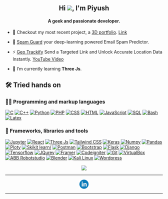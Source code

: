 <h2 align="center">Hi <img src="https://media.giphy.com/media/hvRJCLFzcasrR4ia7z/giphy.gif" width="28">, I'm Piyush</h2>
<h4 align="center">A geek and passionate developer.</h4>

- 📀 Checkout my most recent project, a [3D portfolio](https://github.com/Berengarius13/portfolio-3d). [Link](https://www.piyushblank.tech/)

- 🔭 [Spam Guard](https://github.com/Berengarius13/Spam-prediction) your deep-learning powered Email Spam Predictor.

- ⚡ [Geo Trackify](https://github.com/Berengarius13/L-Getloc_CI) Send a Targeted Link and Unlock Accurate Location Data Instantly. [YouTube Video](https://www.youtube.com/watch?v=DcCajs-7sKQ) 

- 🌱 I’m currently learning **Three Js**.

  

## 🛠️ Tried hands on



### 👨‍💻 Programming and markup languages

<p>
    <a href=""><img alt="C" src="https://custom-icon-badges.herokuapp.com/badge/C-03599C.svg?logo=c-in-hexagon&logoColor=white" height="24"></a>
    <a href=""><img alt="C++" src="https://custom-icon-badges.herokuapp.com/badge/C++-9C033A.svg?logo=cpp2&logoColor=white" height="24"></a>
    <a href=""><img alt="Python" src="https://img.shields.io/badge/Python-14354C.svg?logo=python&logoColor=white" height="24"></a>
    <a href=""><img alt="PHP" src="https://img.shields.io/badge/PHP-777BB4?style=for-the-badge&logo=php&logoColor=white" height="24"></a>
    <a href=""><img alt="CSS" src="https://img.shields.io/badge/CSS-1572B6.svg?logo=css3&logoColor=white" height="24"></a>
    <a href=""><img alt="HTML" src="https://img.shields.io/badge/HTML-E34F26.svg?logo=html5&logoColor=white" height="24"></a>
    <a href=""><img alt="JavaScript" src="https://img.shields.io/badge/JavaScript-F7DF1E.svg?logo=javascript&logoColor=black" height="24"></a>
    <a href=""><img alt="SQL" src="https://custom-icon-badges.herokuapp.com/badge/SQL-025E8C.svg?logo=database&logoColor=white" height="24"></a>
    <a href=""><img alt="Bash" src="https://img.shields.io/badge/Bash-121011.svg?logo=gnu-bash&logoColor=white" height="24"></a>
    <a href=""><img alt="Latex" src="https://img.shields.io/badge/LaTeX-008080?logo=latex&logoColor=fff&style=for-the-badge" height="24"></a>
</p>




### 🧰 Frameworks, libraries and tools

<p>
    <a href="#"><img alt="Jupyter" src="https://img.shields.io/badge/jupyter-%23FA0F00.svg?style=for-the-badge&logo=jupyter&logoColor=white" height="24"></a>
    <a href="#"><img alt="React" src="https://img.shields.io/badge/React-20232A?style=for-the-badge&logo=react&logoColor=61DAFB" height="24"></a>
    <a href="#"><img alt="Three Js" src="https://img.shields.io/badge/Three.js-000?logo=threedotjs&logoColor=fff&style=for-the-badge" height="24"></a>
    <a href="#"><img alt="Tailwind CSS" src="https://img.shields.io/badge/Tailwind_CSS-38B2AC?style=for-the-badge&logo=tailwind-css&logoColor=white" height="24"></a>
    <a href="#"><img alt="Keras" src="https://img.shields.io/badge/Keras-%23D00000.svg?style=for-the-badge&logo=Keras&logoColor=white" height="24"></a>
    <a href="#"><img alt="Numpy" src="https://img.shields.io/badge/numpy-%23013243.svg?style=for-the-badge&logo=numpy&logoColor=white" height="24"></a>
    <a href="#"><img alt="Pandas" src="https://img.shields.io/badge/pandas-%23150458.svg?style=for-the-badge&logo=pandas&logoColor=white" height="24"></a>
    <a href="#"><img alt="Ploty" src="https://img.shields.io/badge/Plotly-%233F4F75.svg?style=for-the-badge&logo=plotly&logoColor=white" height="24"></a>
    <a href="#"><img alt="Skikit learn/" src="https://img.shields.io/badge/scikit--learn-%23F7931E.svg?style=for-the-badge&logo=scikit-learn&logoColor=white" height="24"></a>
    <a href="#"><img alt="Postman" src="https://img.shields.io/badge/Postman-FF6C37?style=for-the-badge&logo=postman&logoColor=white" height="24"></a>
    <a href="#"><img alt="Bootstrap" src="https://img.shields.io/badge/Bootstrap-7952B3.svg?logo=bootstrap&logoColor=white" height="24"></a>
    <a href="#"><img alt="Flask" src="https://img.shields.io/badge/flask-%23000.svg?style=for-the-badge&logo=flask&logoColor=white" height="24"></a>
    <a href="#"><img alt="Django" src="https://img.shields.io/badge/Django-092E20?style=for-the-badge&logo=django&logoColor=white" height="24"></a>
    <a href="#"><img alt="Tensorflow" src="https://img.shields.io/badge/TensorFlow-FF6F00?style=for-the-badge&logo=tensorflow&logoColor=white" height="24"></a>
    <a href="#"><img alt="JQurey" src="https://img.shields.io/badge/jQuery-0769AD?style=for-the-badge&logo=jquery&logoColor=white" height="24"></a>
    <a href="#"><img alt="Framer" src="https://img.shields.io/badge/Framer-05F?logo=framer&logoColor=fff&style=for-the-badge" height="24"></a>
    <a href="#"><img alt="Codeigniter" src="https://img.shields.io/badge/CodeIgniter-%23EF4223.svg?style=for-the-badge&logo=codeIgniter&logoColor=white" height="24"></a>
    <a href="#"><img alt="Git" src="https://img.shields.io/badge/GIT-E44C30?style=for-the-badge&logo=git&logoColor=white" height="24"></a>
    <a href="#"><img alt="VirtualBox" src="https://img.shields.io/badge/VirtualBox-02569B.svg?logo=virtualbox&logoColor=white" height="24"></a>
    <a href="#"><img alt="ABB Robotstudio" src="https://img.shields.io/badge/ABB%20RobotStudio-FF9E0F?logo=abbrobotstudio&logoColor=fff&style=for-the-badge" height="24"></a>
    <a href="#"><img alt="Blender" src="https://img.shields.io/badge/Blender-F5792A?logo=blender&logoColor=fff&style=for-the-badge" height="24"></a>
    <a href="#"><img alt="Kali Linux" src="https://img.shields.io/badge/Kali_Linux-557C94?style=for-the-badge&logo=kali-linux&logoColor=white" height="24"></a>
    <a href="#"><img alt="Wordpress" src="https://img.shields.io/badge/Wordpress-21759B?logo=wordpress&logoColor=white" height="24"></a>
</p>


<p align="center">
<img align="center" src="https://github-readme-stats.vercel.app/api/top-langs/?username=Berengarius13&langs_count=8&layout=compact&theme=react&hide_border=true&bg_color=1F222E&title_color=F85D7F&icon_color=F8D866&hide=C" />
</p>


<hr/>

<p align="center">
    <a href="https://www.linkedin.com/in/piyush31/" target="blank"><img align="center" src="https://raw.githubusercontent.com/Berengarius13/Berengarius13/main/assets/linkedin.svg" alt="piyush.blank" height="30" width="30" /></a>
</p>
<hr/>
